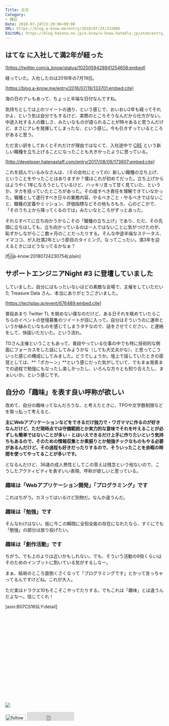 ```yaml
---
Title: 近況
Category:
- 雑記
Date: 2018-07-24T23:20:06+09:00
URL: https://blog.a-know.me/entry/2018/07/24/232006
EditURL: https://blog.hatena.ne.jp/a-know/a-know.hateblo.jp/atom/entry/10257846132604224354
---
```


## はてな に入社して満2年が経った


[https://twitter.com/a_know/status/1020059428941254658:embed]



経っていた。入社したのは2016年の7月19日。



[https://blog.a-know.me/entry/2016/07/19/133701:embed:cite]



海の日のアレもあって、ちょっと半端な日付なんですね。




<!-- more -->




気持ちとしては上のツイートの通り、という感じで、おいおい2年も経ってそれかよ、という気は自分でもするけど、実際のところそうなんだから仕方がない。中途入社する人の難しさ、みたいなものが語られることが時々あると思うんだけど、まさにアレを発揮してしまったな、という感じ。今も引きずっているところがあると思う。


ただ言い訳をしておくとそれだけが理由ではなくて、入社途中で [CRE](http://hatenacorp.jp/recruit/career/cre) という新しい職種を立ち上げることになったことも大きかったように思っている。




[http://developer.hatenastaff.com/entry/2017/08/09/173607:embed:cite]




これを読んでいるみなさんは、（その会社にとっての）新しい職種の立ち上げ、ということをやったことはありますか？僕はこれが初めてだった。立ち上げからはようやく1年になろうとしているけど、ハッキリ言って甘く見ていた、というか、タカを括っていたところがあった。その成すべき責任を理解できていなかった。職種として遂行すべき日々の業務内容、やるべきこと・やるべきではないこと、職種の定義やミッション、評価指標などその他もろもろ、心のどこかで、「そのうち上から降ってくるのでは」みたいなところがずっとあった。


それらすべてに立ち向かうからこその「職種の立ち上げ」であり、ただ、その先頭に立ちはしても、立ち向かっているのは一人ではないことに気がつけたのが、恥ずかしながらここ数ヶ月のことだったりする。そんな中途半端なステータス、イマココ、が入社満2年という節目のタイミング。なってこったい。満3年を迎えるときにはどうなってるかなぁ？


[f:id:a-know:20180724230754j:plain]


## サポートエンジニアNight #3 に登壇していました
していました。自分にはもったいないほどの素敵な会場で、主催をしていただいた Treasure Data さん、本当にありがとうございました。



[https://techplay.jp/event/676489:embed:cite]




<script async class="speakerdeck-embed" data-id="ef6f3b53800d4adf99e310a5057ff740" data-ratio="1.77777777777778" src="//speakerdeck.com/assets/embed.js"></script>


普段あまり Twitter TL を眺めない僕なのだけど、ある日それを眺めていたらこちらのイベントの登壇募集のツイートが目に入って。自分はそういうのに運命というか縁みたいなものを感じてしまうタチなので、話をさせてください、と連絡をして、快諾いただいた。という流れ。


TDさん主催ということもあって、普段やっている仕事の中でも特に技術的な側面にフォーカスをした話にしてみようかな（しても大丈夫かな）、と思ってこういった感じの構成にしてみました。どうでしょうか。壇上で話していたときの感覚としては、**「ポカ～ン」**という感じだった気がしていて、でもまぁ発表までの過程で勉強にもなったし楽しかったし、いろんな方々とも知り合えたし、まぁいいか。という感じです。


## 自分の「趣味」を表す良い呼称が欲しい
改めて、自分の趣味ってなんだろうな、と考えたときに、TPOや文字数制限などを取っ払って考えると、


**主にWebアプリケーションなどをできるだけ独力で・ワガママに作るのが好きなんだけど、ただ現時点では守備範囲とか実力的な意味でそれを叶えることが必ずしも簡単ではないことが多い・とはいえできるだけ上手に作りたいという気持ちもあるので、そのための情報収集とか素振りとか勉強チックなものもやる必要があるんだけど、その過程も好きだったりするので、そういったことを余暇の時間を使ってやってることが多いです。**


となるんだけど、36歳の成人男性としてこの答えは残念という他ないので、こうしたアクティビティを表すいい表現、呼称が欲しいと思っている。

### 趣味は「Webアプリケーション開発」「プログラミング」です
これはちがう。カスってはいるけど別物だ。なんか違うんだ。

### 趣味は「勉強」です
そんなわけはない。仮に今この瞬間に全知全能の存在になれたなら、すぐにでも「勉強」の部分は放り投げたい。

### 趣味は「創作活動」です
ちがう。でも上のよりは近いかもしれない。でも、そういう活動の9倍くらいはそのためのインプットに割いている気がするしなー。


まぁ、結局のところ面倒くさくなって「プログラミングです」とかって言っちゃってるんですけどね。これが大人。


ただ実はドラクエ10もそこそこやってたりする。でもこれは「趣味」とは違うんだよな〜。信じてくれ！


[asin:B07CS16SLY:detail]


<div>
<br>
<script async src="//pagead2.googlesyndication.com/pagead/js/adsbygoogle.js"></script>
<!-- article-bottom2 -->
<ins class="adsbygoogle"
     style="display:inline-block;width:300px;height:250px"
     data-ad-client="ca-pub-3463034538369189"
     data-ad-slot="5274552934"></ins>
<script>
(adsbygoogle = window.adsbygoogle || []).push({});
</script>

<a href="https://bit.ly/pixe-la" target='blank' rel="nofollow"><img src="https://cdn-ak.f.st-hatena.com/images/fotolife/a/a-know/20181026/20181026091953.png"></a>
<br>
</div>

<div>
<a href='https://cloud.feedly.com/#subscription%2Ffeed%2Fhttp%3A%2F%2Fblog.a-know.me%2Ffeed'  target='blank'><img id='feedlyFollow' src='https://s3.feedly.com/img/follows/feedly-follow-rectangle-volume-small_2x.png' alt='follow us in feedly' width='65' height='20'></a>



<iframe src="https://blog.hatena.ne.jp/a-know/a-know.hateblo.jp/subscribe/iframe" allowtransparency="true" frameborder="0" scrolling="no" width="150" height="28"></iframe>
</div>


<script src="https://moshi-moshi.moshimo.works/moshimoshi/a_know_blog/2018-07-24-232006?title=%e8%bf%91%e6%b3%81"></script>
